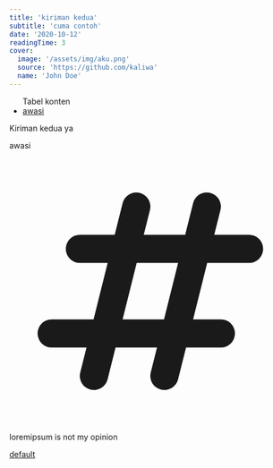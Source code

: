 ```yaml
---
title: 'kiriman kedua'
subtitle: 'cuma contoh'
date: '2020-10-12'
readingTime: 3
cover:
  image: '/assets/img/aku.png'
  source: 'https://github.com/kaliwa'
  name: 'John Doe'
---
```


<ul class="list-disc mb-10">
  <div class="text-3xl font-semibold">Tabel konten</div>
  <li class="ml-8 hover:text-primary transition ease-out duration-75 text-lg"><a href="#awasi">awasi</a></li>
</ul>


Kiriman kedua ya

<div class="group border-b-2 border-secondary my-3 hover:border-info transition ease-out duration-75 inline-flex w-full items-center">
  <div class='text-3xl md:text-4xl font-semibold'>awasi</div>
  <a class="cursor-pointer" id="awasi" href="#awasi">
    <svg class="w-8 h-8 text-transparent group-hover:text-info" fill="currentColor" viewBox="0 0 20 20"
      xmlns="http://www.w3.org/2000/svg"><path fill-rule="evenodd" d="M9.243 3.03a1 1 0 01.727 1.213L9.53 6h2.94l.56-2.243a1 1 0 111.94.486L14.53 6H17a1 1 0 110 2h-2.97l-1 4H15a1 1 0 110 2h-2.47l-.56 2.242a1 1 0 11-1.94-.485L10.47 14H7.53l-.56 2.242a1 1 0 11-1.94-.485L5.47 14H3a1 1 0 110-2h2.97l1-4H5a1 1 0 110-2h2.47l.56-2.243a1 1 0 011.213-.727zM9.03 8l-1 4h2.938l1-4H9.031z" clip-rule="evenodd"></path></svg></a>
</div>
loremipsum
is not my opinion

<a href="https://" class="link-external hover:border-primary hover:text-info" target="_blank" rel="noopener noreferrer">default</a>

